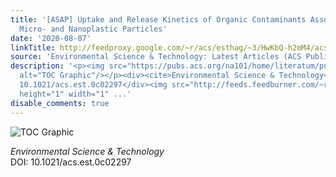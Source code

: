 ```yaml
---
title: '[ASAP] Uptake and Release Kinetics of Organic Contaminants Associated with
  Micro- and Nanoplastic Particles'
date: '2020-08-07'
linkTitle: http://feedproxy.google.com/~r/acs/esthag/~3/HwKbQ-h2mM4/acs.est.0c02297
source: 'Environmental Science & Technology: Latest Articles (ACS Publications)'
description: '<p><img src="https://pubs.acs.org/na101/home/literatum/publisher/achs/journals/content/esthag/0/esthag.ahead-of-print/acs.est.0c02297/20200807/images/medium/es0c02297_0008.gif"
  alt="TOC Graphic"/></p><div><cite>Environmental Science & Technology</cite></div><div>DOI:
  10.1021/acs.est.0c02297</div><img src="http://feeds.feedburner.com/~r/acs/esthag/~4/HwKbQ-h2mM4"
  height="1" width="1" ...'
disable_comments: true
---
```

<p><img src="https://pubs.acs.org/na101/home/literatum/publisher/achs/journals/content/esthag/0/esthag.ahead-of-print/acs.est.0c02297/20200807/images/medium/es0c02297_0008.gif" alt="TOC Graphic"/></p><div><cite>Environmental Science & Technology</cite></div><div>DOI: 10.1021/acs.est.0c02297</div><img src="http://feeds.feedburner.com/~r/acs/esthag/~4/HwKbQ-h2mM4" height="1" width="1" ...